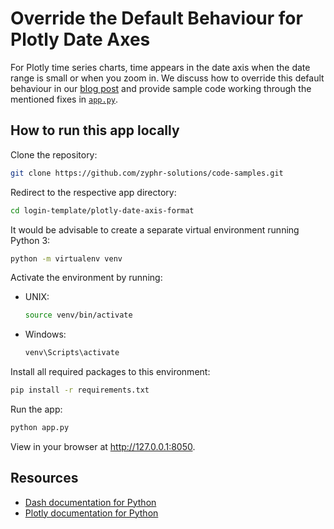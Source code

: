 # Override the Default Behaviour for Plotly Date Axes

For Plotly time series charts, time appears in the date axis when the date range is small or when you zoom in. We discuss how to override this default behaviour in our [blog post](https://medium.com/zyphr-solutions/plotly-date-axis-formatting-dbf349ff7264) and provide sample code working through the mentioned fixes in [`app.py`](app.py).

## How to run this app locally

Clone the repository:

```bash
git clone https://github.com/zyphr-solutions/code-samples.git
```

Redirect to the respective app directory:

```bash
cd login-template/plotly-date-axis-format
```

It would be advisable to create a separate virtual environment running Python 3:

```bash
python -m virtualenv venv
```

Activate the environment by running:

* UNIX: 
    ```bash
    source venv/bin/activate
    ```

* Windows:
    ```bash
    venv\Scripts\activate
    ```

Install all required packages to this environment:

```bash
pip install -r requirements.txt
```

Run the app:

```bash
python app.py
```

View in your browser at http://127.0.0.1:8050.

## Resources

* [Dash documentation for Python](https://dash.plotly.com/)
* [Plotly documentation for Python](https://plotly.com/python/)
